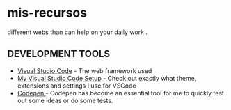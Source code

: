 # mis-recursos
different webs than can help on your daily work .

## DEVELOPMENT TOOLS

* [Visual Studio Code](https://code.visualstudio.com/) - The web framework used
* [My Visual Studio Code Setup](https://maven.apache.org/) - Check out exactly what theme, extensions and settings I use for VSCode
* [Codepen ](https://codepen.io/) - Codepen has become an essential tool for me to quickly test out some ideas or do some tests. 
